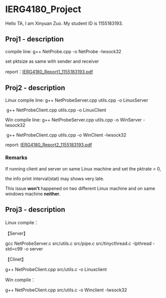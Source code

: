 # IERG4180_Project
Hello TA, I am Xinyuan Zuo.
My student ID is 1155183193.

## Proj1 - description
compile line: g++ NetProbe.cpp -o NetProbe -lwsock32

set pktsize as same with sender and receiver

report：[IERG4180_Report1_1155183193.pdf](IERG4180_Report1_1155183193.pdf)

## Proj2 - description

Linux compile line: g++ NetProbeServer.cpp utils.cpp -o LinuxServer

​				g++ NetProbeClient.cpp utils.cpp -o LinuxClient

Win compile line: g++ NetProbeServer.cpp utils.cpp -o WinServer -lwsock32

​				g++ NetProbeClient.cpp utils.cpp -o WinClient -lwsock32

report: [IERG4180_Report2_1155183193.pdf](IERG4180_Report2_1155183193.pdf) 

### Remarks

If running client and server on same Linux machine and set the pktrate > 0, 

the info print interval(stat) may shows very late.

This issue **won't** happened on two different Linux machine and on same windows machine **neither**.



## Proj3 - description

 Linux compile：

【Server】

gcc NetProbeServer.c src/utils.c src/pipe.c src/tinycthread.c -lpthread -std=c99 -o server

【Clinet】

g++ NetProbeClient.cpp src/utils.c -o Linuxclient

Win compile：

g++ NetProbeClient.cpp src/utils.c -o Winclient -lwsock32